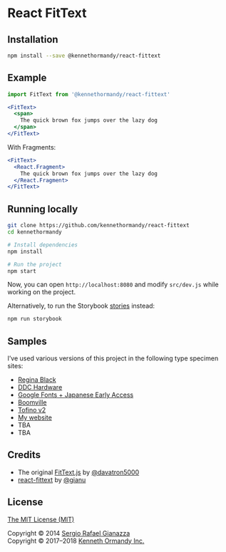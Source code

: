 # React FitText

<!-- Discussion around adding this to CSS and why it might not happen: https://github.com/w3c/csswg-drafts/issues/2528 -->

## Installation

```sh
npm install --save @kennethormandy/react-fittext
```

## Example

```js
import FitText from '@kennethormandy/react-fittext'
```

```jsx
<FitText>
  <span>
    The quick brown fox jumps over the lazy dog
  </span>
</FitText>
```

With Fragments:

```jsx
<FitText>
  <React.Fragment>
    The quick brown fox jumps over the lazy dog
  </React.Fragment>
</FitText>
```

## Running locally

```sh
git clone https://github.com/kennethormandy/react-fittext
cd kennethormandy

# Install dependencies
npm install

# Run the project
npm start
```

Now, you can open `http://localhost:8080` and modify `src/dev.js` while working on the project. 

Alternatively, to run the Storybook [stories](http://react-fittext.kennethormandy.com) instead:

```sh
npm run storybook
```

## Samples

I’ve used various versions of this project in the following type specimen sites:

- [Regina Black](http://regina-black.losttype.com)
- [DDC Hardware](http://ddc-hardware.losttype.com)
- [Google Fonts + Japanese Early Access](https://googlefonts.github.io/japanese)
- [Boomville](http://Boomville.losttype.com)
- [Tofino v2](http://tofino.losttype.com)
- [My website](https://kennethormandy.com)
- TBA
- TBA

## Credits

* The original [FitText.js](https://github.com/davatron5000/FitText.js) by [@davatron5000](https://github.com/davatron5000/FitText.js)
* [react-fittext](https://github.com/gianu/react-fittext) by [@gianu](https://github.com/gianu)

## License

[The MIT License (MIT)](LICENSE.md)

Copyright © 2014 [Sergio Rafael Gianazza](https://github.com/gianu/react-fittext/blob/master/LICENSE)<br/>
Copyright © 2017–2018 [Kenneth Ormandy Inc.](http://kennethormandy.com)
